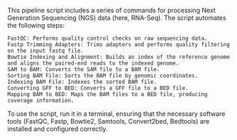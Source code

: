 This pipeline script includes a series of commands for processing Next Generation Sequencing (NGS) data (here, RNA-Seq). The script automates the following steps:

    FastQC: Performs quality control checks on raw sequencing data.
    Fastp Trimming Adapters: Trims adapters and performs quality filtering on the input fastq file.
    Bowtie Indexing and Alignment: Builds an index of the reference genome and aligns the paired-end reads to the indexed genome.
    SAM to BAM: Converts the SAM file to a BAM file.
    Sorting BAM File: Sorts the BAM file by genomic coordinates.
    Indexing BAM File: Indexes the sorted BAM file.
    Converting GFF to BED: Converts a GFF file to a BED file.
    Mapping BAM to BED: Maps the BAM files to a BED file, producing coverage information.

To use the script, run it in a terminal, ensuring that the necessary software tools (FastQC, Fastp, Bowtie2, Samtools, Convert2bed, Bedtools) are installed and configured correctly.
